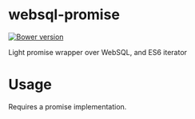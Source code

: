 # websql-promise
[![Bower version](https://badge.fury.io/bo/websql-promise.svg)](http://badge.fury.io/bo/websql-client)

Light promise wrapper over WebSQL, and ES6 iterator

# Usage
Requires a promise implementation.
